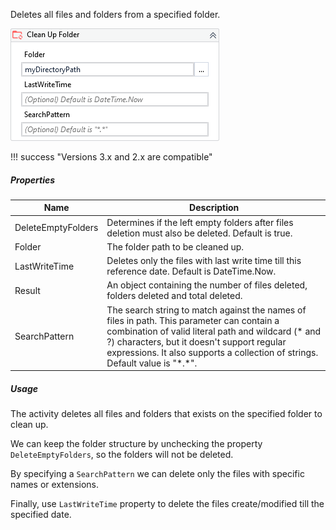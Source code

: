 Deletes all files and folders from a specified folder.

![](../img/activities/CleanUpFolder.png)

!!! success "Versions 3.x and 2.x are compatible"

##### Properties

|Name              |Description                                                                                                                                                                                                                                                                   |
|------------------|------------------------------------------------------------------------------------------------------------------------------------------------------------------------------------------------------------------------------------------------------------------------------|
|DeleteEmptyFolders|Determines if the left empty folders after files deletion must also be deleted. Default is true.                                                                                                                                                                              |
|Folder            |The folder path to be cleaned up.                                                                                                                                                                                                                                             |
|LastWriteTime     |Deletes only the files with last write time till this reference date. Default is DateTime.Now.                                                                                                                                                                                |
|Result            |An object containing the number of files deleted, folders deleted and total deleted.                                                                                                                                                                                          |
|SearchPattern     |The search string to match against the names of files in path. This parameter can contain a combination of valid literal path and wildcard (\* and ?) characters, but it doesn't support regular expressions. It also supports a collection of strings. Default value is "\*.\*".|


##### Usage

The activity deletes all files and folders that exists on the specified folder to clean up.

We can keep the folder structure by unchecking the property `DeleteEmptyFolders`, so the folders will not be deleted.

By specifying a `SearchPattern` we can delete only the files with specific names or extensions.

Finally, use `LastWriteTime` property to delete the files create/modified till the specified date.
